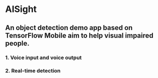 # AISight
## An object detection demo app based on TensorFlow Mobile aim to help visual impaired people.
### 1. Voice input and voice output
### 2. Real-time detection

